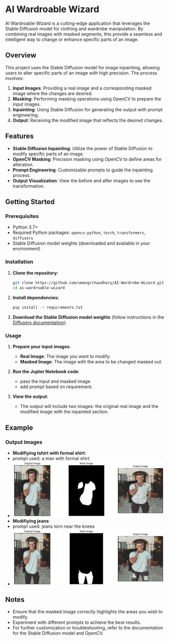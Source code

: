 # AI Wardroable Wizard

AI Wardroable Wizard is a cutting-edge application that leverages the Stable Diffusion model for clothing and wardrobe manipulation. By combining real images with masked segments, this provide a seamless and intelligent way to change or enhance specific parts of an image.

## Overview

This project uses the Stable Diffusion model for image inpainting, allowing users to alter specific parts of an image with high precision. The process involves:

1. **Input Images**: Providing a real image and a corresponding masked image where the changes are desired.
2. **Masking**: Performing masking operations using OpenCV to prepare the input images.
3. **Inpainting**: Using Stable Diffusion for generating the output with prompt engineering.
4. **Output**: Receiving the modified image that reflects the desired changes.

## Features

- **Stable Diffusion Inpainting**: Utilize the power of Stable Diffusion to modify specific parts of an image.
- **OpenCV Masking**: Precision masking using OpenCV to define areas for alteration.
- **Prompt Engineering**: Customizable prompts to guide the inpainting process.
- **Output Visualization**: View the before and after images to see the transformation.

## Getting Started

### Prerequisites

- Python 3.7+
- Required Python packages: `opencv-python`, `torch`, `transformers`, `diffusers`
- Stable Diffusion model weights (downloaded and available in your environment)

### Installation

1. **Clone the repository:**

    ```bash
    git clone https://github.com/umangrchaudhary/AI-Wardrobe-Wizard.git
    cd ai-wardroable-wizard
    ```

2. **Install dependencies:**

    ```bash
    pip install -r requirements.txt
    ```

3. **Download the Stable Diffusion model weights** (follow instructions in the [Diffusers documentation](https://huggingface.co/docs/diffusers/index)).

### Usage

1. **Prepare your input images**:
    - **Real Image**: The image you want to modify.
    - **Masked Image**: The image with the area to be changed masked out.

2. **Run the Jupter Notebook code**:
   - pass the input and masked image
   - add prompt based on requirement.

3. **View the output**:
    - The output will include two images: the original real image and the modified image with the inpainted section.

## Example

### Output Images

- **Modifiying tshirt with formal shirt**:
- prompt used: a man with formal shirt.
- ![Original Image](diff_output1.png)
- **Modifiying jeans**:
- prompt used: jeans torn near the knees
- ![Modified Image](diff_output2.png)

## Notes

- Ensure that the masked image correctly highlights the areas you wish to modify.
- Experiment with different prompts to achieve the best results.
- For further customization or troubleshooting, refer to the documentation for the Stable Diffusion model and OpenCV.

